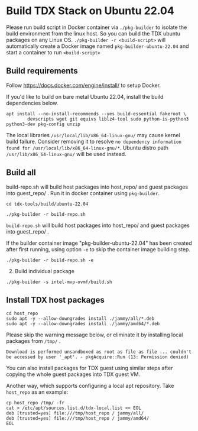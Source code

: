 
# Build TDX Stack on Ubuntu 22.04

Please run build script in Docker container via `./pkg-builder` to isolate the
build environment from the linux host. So you can build the TDX ubuntu packages
on any Linux OS. `./pkg-builder -r <build-script>` will automatically create a
Docker image named `pkg-builder-ubuntu-22.04` and start a container to run `<build-script>`

## Build requirements

Follow https://docs.docker.com/engine/install/ to setup Docker.

If you'd like to build on bare metal Ubuntu 22.04, install the build dependencies below.

```
apt install --no-install-recommends --yes build-essential fakeroot \
        devscripts wget git equivs liblz4-tool sudo python-is-python3 python3-dev pkg-config unzip
```
The local libraries `/usr/local/lib/x86_64-linux-gnu/` may cause kernel build failure.
Consider removing it to resolve `no dependency information found for /usr/local/lib/x86_64-linux-gnu/*`. Ubuntu distro path `/usr/lib/x86_64-linux-gnu/` will be used instead.

## Build all

build-repo.sh will build host packages into host_repo/ and guest packages into guest_repo/ .
Run it in docker container using `pkg-builder`.

```
cd tdx-tools/build/ubuntu-22.04

./pkg-builder -r build-repo.sh
```

`build-repo.sh` will build host packages into host_repo/ and guest packages into guest_repo/ .

If the builder container image "pkg-builder-ubuntu-22.04" has been created after first running, using option `-e` to skip the container image building step.
```
./pkg-builder -r build-repo.sh -e
```

2. Build individual package


```
./pkg-builder -s intel-mvp-ovmf/build.sh
```

## Install TDX host packages

```
cd host_repo
sudo apt -y --allow-downgrades install ./jammy/all/*.deb
sudo apt -y --allow-downgrades install ./jammy/amd64/*.deb
```

Please skip the warning message below, or eliminate it by installing local packages from `/tmp/` .

`Download is performed unsandboxed as root as file as file ... couldn't be accessed by user '_apt'. - pkgAcquire::Run (13: Permission denied)`

You can also install packages for TDX guest using similar steps after copying the
whole guest packages into TDX guest VM.

Another way, which supports configuring a local apt repository. Take `host_repo` as an example:

```
cp host_repo /tmp/ -fr
cat > /etc/apt/sources.list.d/tdx-local.list << EOL
deb [trusted=yes] file:///tmp/host_repo / jammy/all/
deb [trusted=yes] file:///tmp/host_repo / jammy/amd64/
EOL
```
